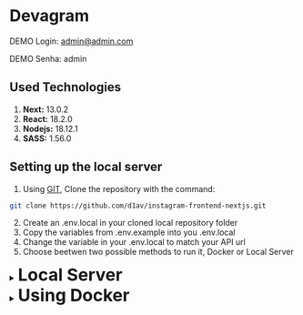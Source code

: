 # Devagram

DEMO Login: admin@admin.com

DEMO Senha: admin

## Used Technologies

1. **Next:** 13.0.2
1. **React:** 18.2.0
1. **Nodejs:** 18.12.1
1. **SASS:** 1.56.0

## Setting up the local server

1. Using [GIT](https://git-scm.com/), Clone the repository with the command:
```bash
git clone https://github.com/d1av/instagram-frontend-nextjs.git
```
2. Create an .env.local in your cloned local repository folder
3. Copy the variables from .env.example into you .env.local
4. Change the variable in your .env.local to match your API url
5. Choose beetwen two possible methods to run it, Docker or Local Server

<details>
<summary> <strong style="font-size: 30px">Local Server
</strong>
</summary>

First, run the development server:

```bash
npm install

npm run dev
# or
yarn dev
```

Open [http://localhost:3000](http://localhost:3000) with your browser to see the result.

</details>

<details>
<summary> <strong style="font-size: 30px">Using Docker

</strong>
</summary>

1. [Install Docker](https://docs.docker.com/get-docker/) on your machine.
2. Build your container: `docker build -t nextjs-docker .`.
3. Run your container: `docker run -p 3000:3000 nextjs-docker`.

You can view your images created with `docker images`.

</details>
